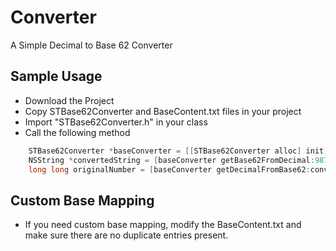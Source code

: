 Converter
=========

A Simple Decimal to Base 62 Converter

## Sample Usage

- Download the Project
- Copy STBase62Converter and BaseContent.txt files in your project
- Import "STBase62Converter.h" in your class
- Call the following method 

```objective-c
    STBase62Converter *baseConverter = [[STBase62Converter alloc] init];
    NSString *convertedString = [baseConverter getBase62FromDecimal:9876543210]; // Sample 10 digit number
    long long originalNumber = [baseConverter getDecimalFromBase62:convertedString];
```

## Custom Base Mapping

- If you need custom base mapping, modify the BaseContent.txt and make sure there are no duplicate entries present.
